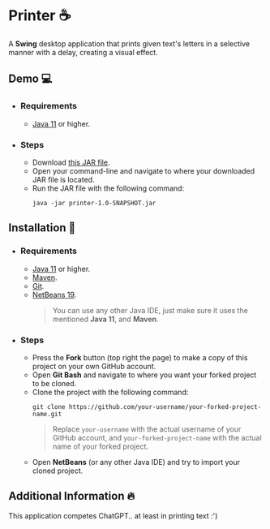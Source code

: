 # Printer ☕

A **Swing** desktop application that prints given text's letters in a selective manner with a delay, 
creating a visual effect. </br>

## Demo 💻

- ### Requirements

  - [Java 11](https://docs.aws.amazon.com/corretto/latest/corretto-11-ug/downloads-list.html) or higher.

- ### Steps

  - Download [this JAR file](https://github.com/arzak21st/printer/releases/download/v1.0-SNAPSHOT/printer-1.0-SNAPSHOT.jar).
  - Open your command-line and navigate to where your downloaded JAR file is located.
  - Run the JAR file with the following command:
      ```
      java -jar printer-1.0-SNAPSHOT.jar
      ```

## Installation 🔌

- ### Requirements

  - [Java 11](https://docs.aws.amazon.com/corretto/latest/corretto-11-ug/downloads-list.html) or higher.
  - [Maven](https://maven.apache.org/download.cgi).
  - [Git](https://git-scm.com/downloads).
  - [NetBeans 19](https://netbeans.apache.org/front/main/download/nb19/).
    > You can use any other Java IDE, just make sure it uses the mentioned **Java 11**, and **Maven**. </br>

- ### Steps

  - Press the **Fork** button (top right the page) to make a copy of this project on your own GitHub account.
  - Open **Git Bash** and navigate to where you want your forked project to be cloned.
  - Clone the project with the following command:
      ```
      git clone https://github.com/your-username/your-forked-project-name.git
      ```
      > Replace `your-username` with the actual username of your GitHub account, and `your-forked-project-name` with the actual name of your forked project. </br>
  - Open **NetBeans** (or any other Java IDE) and try to import your cloned project.

## Additional Information 🔥

This application competes ChatGPT.. at least in printing text :') </br>
